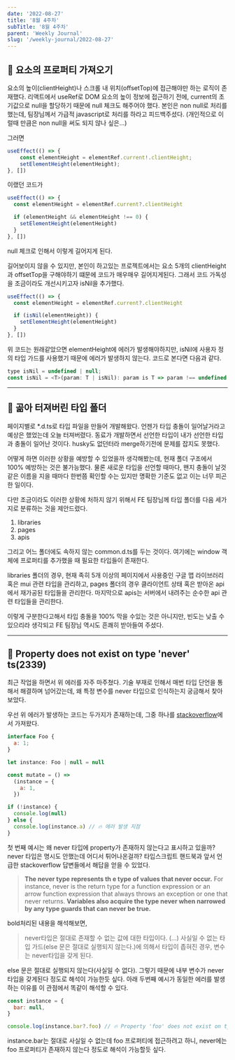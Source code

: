 ```yaml
---
date: '2022-08-27'
title: '8월 4주차'
subTitle: '8월 4주차'
parent: 'Weekly Journal'
slug: '/weekly-journal/2022-08-27'
---
```


## 📌 **요소의 프로퍼티 가져오기**

요소의 높이(clientHeight)나 스크롤 내 위치(offsetTop)에 접근해야만 하는 로직이 존재했다. 리액트에서 useRef로 DOM 요소의 높이 정보에 접근하기 전에, current의 초기값으로 null을 할당하기 때문에 null 체크도 해주어야 했다. 본인은 non null로 처리를 했는데, 팀장님께서 가급적 javascript로 처리를 하라고 피드백주셨다. (개인적으로 이럴때 만큼은 non null을 써도 되지 않나 싶은...)

그러면

```javascript
useEffect(() => {
    const elementHeight = elementRef.current!.clientHeight;
    setElementHeight(elementHeight);
}, [])
```

이랬던 코드가

```javascript
useEffect(() => {
  const elementHeight = elementRef.current?.clientHeight

  if (elementHeight && elementHeight !== 0) {
    setElementHeight(elementHeight)
  }
}, [])
```

null 체크로 인해서 이렇게 길어지게 된다.

길어보이지 않을 수 있지만, 본인이 하고있는 프로젝트에서는 요소 5개의 clientHeight과 offsetTop을 구해야하기 떄문에 코드가 매우매우 길어지게된다. 그래서 코드 가독성을 조금이라도 개선시키고자 isNil을 추가했다.

```javascript
useEffect(() => {
  const elementHeight = elementRef.current?.clientHeight

  if (isNil(elementHeight)) {
    setElementHeight(elementHeight)
  }
}, [])
```

위 코드는 원래같았으면 elementHeight에 에러가 발생해야하지만, isNil에 사용자 정의 타입 가드를 사용했기 때문에 에러가 발생하지 않는다. 코드로 본다면 다음과 같다.

```javascript
type isNil = undefined | null;
const isNil = <T>(param: T | isNil): param is T => param !== undefined || param !== null
```

---

## 📌 **곪아 터져버린 타입 폴더**

페이지별로 \*.d.ts로 타입 파일을 만들어 개발해왔다. 언젠가 타입 충돌이 일어날거라고 예상은 했었는데 오늘 터져버렸다. 동료가 개발하면서 선언한 타입이 내가 선언한 타입과 충돌이 일어난 것이다. husky도 없던터라 merge하기전에 문제를 잡지도 못했다.

어떻게 하면 이러한 상황을 예방할 수 있었을까 생각해봤는데, 현재 폴더 구조에서 100% 예방하는 것은 불가능했다. 물론 새로운 타입을 선언할 때마다, 왠지 충돌이 날것 같은 이름을 지을 때마다 한번쯤 확인할 수는 있지만 명확한 기준도 없고 이는 너무 피곤한 일이다.

다만 조금이라도 이러한 상황에 처하지 않기 위해서 FE 팀장님께 타입 폴더를 다음 세가지로 분류하는 것을 제안드렸다.

1. libraries
2. pages
3. apis

그리고 어느 폴더에도 속하지 않는 common.d.ts를 두는 것이다. 여기에는 window 객체에 프로퍼티를 추가했을 때 필요한 타입들이 존재한다.

libraries 폴더의 경우, 현재 족히 5개 이상의 페이지에서 사용중인 구글 맵 라이브러리 혹은 mui 관련 타입을 관리하고, pages 폴더의 경우 클라이언트 상태 혹은 받아온 api에서 재가공된 타입들을 관리한다. 마지막으로 apis는 서버에서 내려주는 순수한 api 관련 타입들을 관리한다.

이렇게 구분한다고해서 타입 충돌을 100% 막을 수있는 것은 아니지만, 빈도는 낮출 수 있으리라 생각되고 FE 팀장님 역시도 흔쾌히 받아들여 주셨다.

---

## 📌 **Property does not exist on type 'never' ts(2339)**

최근 작업을 하면서 위 에러를 자주 마주쳤다. 기술 부재로 인해서 매번 타입 단언을 통해서 해결하며 넘어갔는데, 왜 특정 변수를 never 타입으로 인식하는지 궁금해서 찾아보았다.

우선 위 에러가 발생하는 코드는 두가지가 존재하는데, 그중 하나를 [stackoverflow](https://stackoverflow.com/questions/44147937/property-does-not-exist-on-type-never)에서 가져왔다.

```javascript
interface Foo {
  a: 1;
}

let instance: Foo | null = null

const mutate = () =>
  (instance = {
    a: 1,
  })

if (!instance) {
  console.log(null)
} else {
  console.log(instance.a) // 🔥 에러 발생 지점
}
```

첫 번째 예시는 왜 never 타입에 property가 존재하지 않는다고 표시하고 있을까? never 타입은 명시도 안했는데 어디서 튀어나온걸까? 타입스크립트 핸드북과 앞서 언급한 stackoverflow 답변들에서 해답을 얻을 수 있었다.

> **The never type represents th e type of values that never occur.** For instance, never is the return type for a function expression or an arrow function expression that always throws an exception or one that never returns. **Variables also acquire the type never when narrowed by any type guards that can never be true.**

bold처리된 내용을 해석해보면,

> never타입은 절대로 존재할 수 없는 값에 대한 타입이다. (...) 사실일 수 없는 타입 가드(else 문은 절대로 실행되지 않는다.)에 의해서 타입이 좁혀진 경우, 변수는 never타입을 갖게 된다.

else 문은 절대로 실행되지 않는다(사실일 수 없다). 그렇기 때문에 내부 변수가 never 타입을 갖게된다 정도로 해석이 가능한듯 싶다. 아래 두번째 예시가 동일한 에러를 발생하는 이유를 이 관점에서 똑같이 해석할 수 있다.

```javascript
const instance = {
  bar: null,
}

console.log(instance.bar?.foo) // 🔥 Property 'foo' does not exist on type 'never'
```

instance.bar는 절대로 사실일 수 없는데 foo 프로퍼티에 접근하려고 하니, never에는 foo 프로퍼티가 존재하지 않는다 정도로 해석이 가능할듯 싶다.

